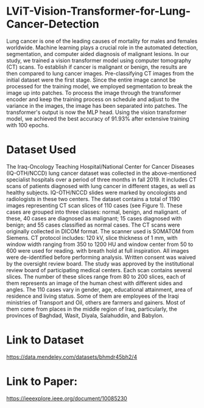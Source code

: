 # LViT-Vision-Transformer-for-Lung-Cancer-Detection

Lung cancer is one of the leading causes of mortality for males and females worldwide. Machine learning plays a crucial role in the automated detection, segmentation, and computer aided diagnosis of malignant lesions. In our study, we trained a vision transformer model using computer tomography (CT) scans. To establish if cancer is malignant or benign, the results are then compared to lung cancer images. Pre-classifying CT images from the initial dataset were the first stage. Since the entire image cannot be processed for the training model, we employed segmentation to break the image up into patches. To process the image through the transformer encoder and keep the training process on schedule and adjust to the variance in the images, the image has been separated into patches. The transformer's output is now the MLP head. Using the vision transformer model, we achieved the best accuracy of 91.93% after extensive training with 100 epochs.

# Dataset Used
The Iraq-Oncology Teaching Hospital/National Center for Cancer Diseases (IQ-OTH/NCCD) lung cancer dataset was collected in the above-mentioned specialist hospitals over a period of three months in fall 2019. It includes CT scans of patients diagnosed with lung cancer in different stages, as well as healthy subjects. IQ-OTH/NCCD slides were marked by oncologists and radiologists in these two centers. The dataset contains a total of 1190 images representing CT scan slices of 110 cases (see Figure 1). These cases are grouped into three classes: normal, benign, and malignant. of these, 40 cases are diagnosed as malignant; 15 cases diagnosed with benign; and 55 cases classified as normal cases. The CT scans were originally collected in DICOM format. The scanner used is SOMATOM from Siemens. CT protocol includes: 120 kV, slice thickness of 1 mm, with window width ranging from 350 to 1200 HU and window center from 50 to 600 were used for reading. with breath hold at full inspiration. All images were de-identified before performing analysis. Written consent was waived by the oversight review board. The study was approved by the institutional review board of participating medical centers. Each scan contains several slices. The number of these slices range from 80 to 200 slices, each of them represents an image of the human chest with different sides and angles. The 110 cases vary in gender, age, educational attainment, area of residence and living status. Some of them are employees of the Iraqi ministries of Transport and Oil, others are farmers and gainers. Most of them come from places in the middle region of Iraq, particularly, the provinces of Baghdad, Wasit, Diyala, Salahuddin, and Babylon.

# Link to Dataset
https://data.mendeley.com/datasets/bhmdr45bh2/4

# Link to Paper: 
https://ieeexplore.ieee.org/document/10085230
